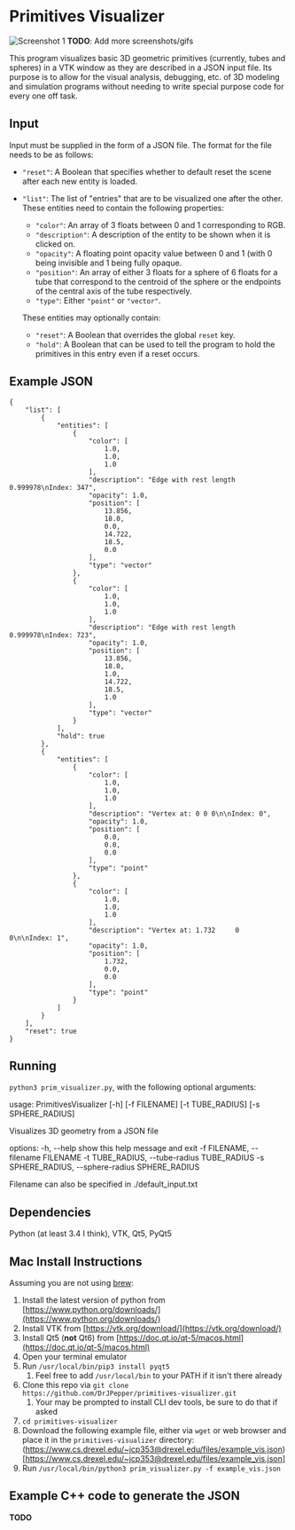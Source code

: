 # Primitives Visualizer

![Screenshot 1](https://www.cs.drexel.edu/~jcp353@drexel.edu/images/s1.png "Screenshot 1")
**TODO**: Add more screenshots/gifs

This program visualizes basic 3D geometric primitives (currently, tubes and
spheres) in a VTK window as they are described in a JSON input file. Its purpose
is to allow for the visual analysis, debugging, etc. of 3D modeling and
simulation programs without needing to write special purpose code for every one
off task.

## Input
Input must be supplied in the form of a JSON file. The format for the file needs
to be as follows:

- `"reset"`: A Boolean that specifies whether to default reset the scene after
  each new entity is loaded.
- `"list"`: The list of "entries" that are to be visualized one after the other.
  These entities need to contain the following properties:
    - `"color"`: An array of 3 floats between 0 and 1 corresponding to RGB.
    - `"description"`: A description of the entity to be shown when it is
      clicked on.
    - `"opacity"`: A floating point opacity value between 0 and 1 (with 0 being
      invisible and 1 being fully opaque.
    - `"position"`: An array of either 3 floats for a sphere of 6 floats for a
      tube that correspond to the centroid of the sphere or the endpoints of the
      central axis of the tube respectively.
    - `"type"`: Either `"point"` or `"vector"`.

  These entities may optionally contain:

    - `"reset"`: A Boolean that overrides the global `reset` key.
    - `"hold"`: A Boolean that can be used to tell the program to hold the
      primitives in this entry even if a reset occurs.

## Example JSON

    {
        "list": [
            {
                "entities": [
                    {
                        "color": [
                            1.0,
                            1.0,
                            1.0
                        ],
                        "description": "Edge with rest length 0.999978\nIndex: 347",
                        "opacity": 1.0,
                        "position": [
                            13.856,
                            18.0,
                            0.0,
                            14.722,
                            18.5,
                            0.0
                        ],
                        "type": "vector"
                    },
                    {
                        "color": [
                            1.0,
                            1.0,
                            1.0
                        ],
                        "description": "Edge with rest length 0.999978\nIndex: 723",
                        "opacity": 1.0,
                        "position": [
                            13.856,
                            18.0,
                            1.0,
                            14.722,
                            18.5,
                            1.0
                        ],
                        "type": "vector"
                    }
                ],
                "hold": true
            },
            {
                "entities": [
                    {
                        "color": [
                            1.0,
                            1.0,
                            1.0
                        ],
                        "description": "Vertex at: 0 0 0\n\nIndex: 0",
                        "opacity": 1.0,
                        "position": [
                            0.0,
                            0.0,
                            0.0
                        ],
                        "type": "point"
                    },
                    {
                        "color": [
                            1.0,
                            1.0,
                            1.0
                        ],
                        "description": "Vertex at: 1.732     0     0\n\nIndex: 1",
                        "opacity": 1.0,
                        "position": [
                            1.732,
                            0.0,
                            0.0
                        ],
                        "type": "point"
                    }
                ]
            }
        ],
        "reset": true
    }

## Running
`python3 prim_visualizer.py`, with the following optional arguments:

usage: PrimitivesVisualizer [-h] [-f FILENAME] [-t TUBE_RADIUS] [-s SPHERE_RADIUS]

Visualizes 3D geometry from a JSON file

options:
  -h, --help            show this help message and exit
  -f FILENAME, --filename FILENAME
  -t TUBE_RADIUS, --tube-radius TUBE_RADIUS
  -s SPHERE_RADIUS, --sphere-radius SPHERE_RADIUS

Filename can also be specified in ./default_input.txt

## Dependencies
Python (at least 3.4 I think), VTK, Qt5, PyQt5

## Mac Install Instructions
Assuming you are not using [brew](https://brew.sh/):
1. Install the latest version of python from
   [https://www.python.org/downloads/](https://www.python.org/downloads/)
1. Install VTK from [https://vtk.org/download/](https://vtk.org/download/)
1. Install Qt5 (**not** Qt6) from
   [https://doc.qt.io/qt-5/macos.html](https://doc.qt.io/qt-5/macos.html)
1. Open your terminal emulator
1. Run `/usr/local/bin/pip3 install pyqt5`
    1. Feel free to add `/usr/local/bin` to your PATH if it isn't there already
1. Clone this repo via `git clone
   https://github.com/DrJPepper/primitives-visualizer.git`
    1. Your may be prompted to install CLI dev tools, be sure to do that if
       asked
1. `cd primitives-visualizer`
1. Download the following example file, either via `wget` or web browser and
   place it in the `primitives-visualizer` directory:
   (https://www.cs.drexel.edu/~jcp353@drexel.edu/files/example_vis.json)[https://www.cs.drexel.edu/~jcp353@drexel.edu/files/example_vis.json]
1. Run `/usr/local/bin/python3 prim_visualizer.py -f example_vis.json`

## Example C++ code to generate the JSON
**TODO**
